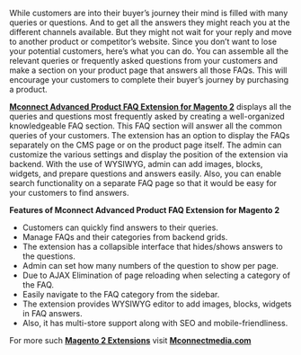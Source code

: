 <p>While customers are into their buyer&rsquo;s journey their mind is filled with many queries or questions. And to get all the answers they might reach you at the different channels available. But they might not wait for your reply and move to another product or competitor&rsquo;s website. Since you don&rsquo;t want to lose your potential customers, here&rsquo;s what you can do. You can assemble all the relevant queries or frequently asked questions from your customers and make a section on your product page that answers all those FAQs. This will encourage your customers to complete their buyer&rsquo;s journey by purchasing a product.</p>
<p><a href="https://www.mconnectmedia.com/faq-m2.html"><strong>Mconnect Advanced Product FAQ Extension for Magento 2</strong></a> displays all the queries and questions most frequently asked by creating a well-organized knowledgeable FAQ section. This FAQ section will answer all the common queries of your customers. The extension has an option to display the FAQs separately on the CMS page or on the product page itself. The admin can customize the various settings and display the position of the extension via backend. With the use of WYSIWYG, admin can add images, blocks, widgets, and prepare questions and answers easily. Also, you can enable search functionality on a separate FAQ page so that it would be easy for your customers to find answers.</p>
<p><strong>Features of Mconnect Advanced Product FAQ Extension for Magento 2</strong></p>
<ul>
<li>Customers can quickly find answers to their queries.</li>
<li>Manage FAQs and their categories from backend grids.</li>
<li>The extension has a collapsible interface that hides/shows answers to the questions.</li>
<li>Admin can set how many numbers of the question to show per page.</li>
<li>Due to AJAX Elimination of page reloading when selecting a category of the FAQ.</li>
<li>Easily navigate to the FAQ category from the sidebar.</li>
<li>The extension provides WYSIWYG editor to add images, blocks, widgets in FAQ answers.</li>
<li>Also, it has multi-store support along with SEO and mobile-friendliness.</li>
</ul>
<p>For more such <a href="https://www.mconnectmedia.com/magento-2-extensions"><strong>Magento 2 Extensions</strong></a> visit <a href="https://www.mconnectmedia.com"><strong>Mconnectmedia.com</strong></a></p>
